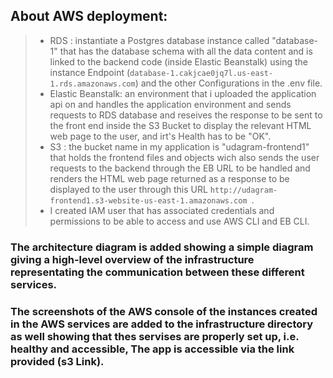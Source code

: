 ## About AWS deployment:
> - RDS : instantiate a Postgres database instance called "database-1" that has the database schema with all the data content and is linked to the backend code (inside Elastic Beanstalk) using the instance Endpoint (`database-1.cakjcae0jq7l.us-east-1.rds.amazonaws.com`) and the other Configurations in the .env file.
> - Elastic Beanstalk: an environment that i uploaded the application api on and handles the application environment and sends requests to RDS database and reseives the response to be sent to the front end inside the S3 Bucket to display the relevant HTML web page to the user, and irt's Health has to be "OK".
> - S3 : the bucket name in my application is "udagram-frontend1" that holds the frontend files and objects wich also sends the user requests to the backend through the EB URL to be handled and renders the HTML web page returned as a response to be displayed to the user through this URL `http://udagram-frontend1.s3-website-us-east-1.amazonaws.com `.
> - I created IAM user that has associated credentials and permissions to be able to access and  use AWS CLI and EB CLI. 

### The architecture diagram is added showing a simple diagram giving a high-level overview of the infrastructure representating the communication between these different services.
### The screenshots of the AWS console of the instances created in the AWS services are added to the infrastructure directory as well showing that thes servises are properly set up, i.e. healthy and accessible, The app is accessible via the link provided (s3 Link).


